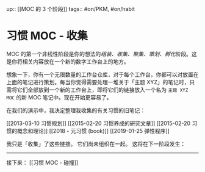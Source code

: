 up:: [[MOC 的 3 个阶段]]
tags:: #on/PKM, #on/habit 

# 习惯 MOC - 收集
MOC 的第一个非线性阶段是你的想法的*组装、收集、聚集、策划、孵化*阶段。这是你将相关内容放在一个新的数字工作台上的地方。

想象一下，你有一个无限数量的工作台仓库，对于每个工作台，你都可以对放置在上面的笔记进行策划。每当你觉得需要处理一堆关于「主题 XYZ」的笔记时，只需将它们全部放到一个新的工作台上，即将它们的链接放入一个名为 `主题 XYZ MOC` 的新 MOC 笔记中。现在开始更容易了。

在我们的演示中，我决定整理我收集的有关习惯的旧笔记：

[[2013-03-10 习惯规划]]
[[2015-02-20 习惯养成的研究文章]]
[[2015-02-20 习惯的概念和理论]]
[[2018 - 元习惯 (book)]]
[[2019-01-25 弹性程序]]

我只是「收集」了这些链接。 它们尚未组织在一起。 这将在下一阶段发生：

---
接下来： [[习惯 MOC - 碰撞]]



















































